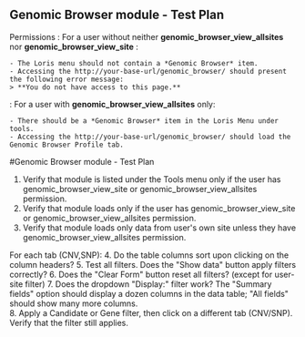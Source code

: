 Genomic Browser module - Test Plan
-------------

Permissions
: For a user without neither **genomic_browser_view_allsites** nor **genomic_browser_view_site** :

	- The Loris menu should not contain a *Genomic Browser* item.
	- Accessing the http://your-base-url/genomic_browser/ should present the following error message: 
	> **You do not have access to this page.**  
 
 : For a user with  **genomic_browser_view_allsites** only:

	- There should be a *Genomic Browser* item in the Loris Menu under tools.
	- Accessing the http://your-base-url/genomic_browser/ should load the Genomic Browser Profile tab.
















#Genomic Browser module - Test Plan

1. Verify that module is listed under the Tools menu only if the user has genomic_browser_view_site or genomic_browser_view_allsites permission.
2. Verify that module loads only if the user has genomic_browser_view_site or genomic_browser_view_allsites permission.
3. Verify that module loads only data from user\'s own site unless they have genomic_browser_view_allsites permission.

For each tab (CNV,SNP): 
4. Do the table columns sort upon clicking on the column headers?
5. Test all filters. Does the "Show data" button apply filters correctly?
6. Does the "Clear Form" button reset all filters? (except for user-site filter)
7. Does the dropdown "Display:" filter work? The "Summary fields" option should display a dozen columns in the data table; "All fields" should show many more columns.   
8. Apply a Candidate or Gene filter, then click on a different tab (CNV/SNP).  Verify that the filter still applies.

